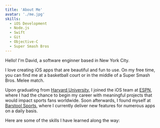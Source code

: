 ```yaml
---
title: 'About Me'
avatar: './me.jpg'
skills:
  - iOS Development
  - Node.js
  - Swift
  - Git
  - Objective-C
  - Super Smash Bros
---
```


Hello! I'm David, a software enginner based in New York City.

I love creating iOS apps that are beautiful and fun to use. On my free time, you can find me at a basketball court or in the middle of a Super Smash Bros. Melee match.

Upon graduating from [Harvard University](https://www.seas.harvard.edu/computer-science), I joined the iOS team at [ESPN](http://www.espn.com/espn/apps/espn), where I had the chance to begin my career with meaningful projects that would impact sports fans worldwide. Soon afterwards, I found myself at [Barstool Sports](https://www.barstoolsports.com/), where I currently deliver new features for numerous apps on a daily basis.

Here are some of the skills I have learned along the way:

